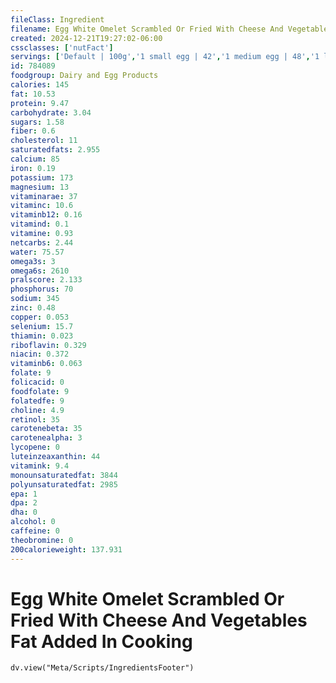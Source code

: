 ```yaml
---
fileClass: Ingredient
filename: Egg White Omelet Scrambled Or Fried With Cheese And Vegetables Fat Added In Cooking
created: 2024-12-21T19:27:02-06:00
cssclasses: ['nutFact']
servings: ['Default | 100g','1 small egg | 42','1 medium egg | 48','1 large egg | 55','1 extra large egg | 62','1 jumbo egg | 70','1 egg, ns as to size | 55','1 cup | 202']
id: 784089
foodgroup: Dairy and Egg Products 
calories: 145
fat: 10.53
protein: 9.47
carbohydrate: 3.04
sugars: 1.58
fiber: 0.6
cholesterol: 11
saturatedfats: 2.955
calcium: 85
iron: 0.19
potassium: 173
magnesium: 13
vitaminarae: 37
vitaminc: 10.6
vitaminb12: 0.16
vitamind: 0.1
vitamine: 0.93
netcarbs: 2.44
water: 75.57
omega3s: 3
omega6s: 2610
pralscore: 2.133
phosphorus: 70
sodium: 345
zinc: 0.48
copper: 0.053
selenium: 15.7
thiamin: 0.023
riboflavin: 0.329
niacin: 0.372
vitaminb6: 0.063
folate: 9
folicacid: 0
foodfolate: 9
folatedfe: 9
choline: 4.9
retinol: 35
carotenebeta: 35
carotenealpha: 3
lycopene: 0
luteinzeaxanthin: 44
vitamink: 9.4
monounsaturatedfat: 3844
polyunsaturatedfat: 2985
epa: 1
dpa: 2
dha: 0
alcohol: 0
caffeine: 0
theobromine: 0
200calorieweight: 137.931
---
```


# Egg White Omelet Scrambled Or Fried With Cheese And Vegetables Fat Added In Cooking

```dataviewjs
dv.view("Meta/Scripts/IngredientsFooter")
```